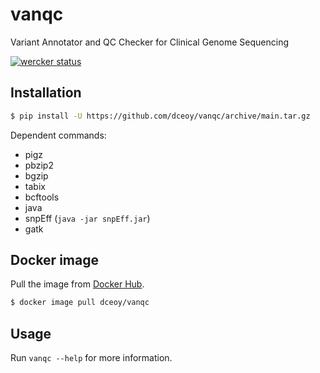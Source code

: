 vanqc
=====

Variant Annotator and QC Checker for Clinical Genome Sequencing

[![wercker status](https://app.wercker.com/status/97b0f087b3e5a0a6409aa399611a07bc/s/main "wercker status")](https://app.wercker.com/project/byKey/97b0f087b3e5a0a6409aa399611a07bc)

Installation
------------

```sh
$ pip install -U https://github.com/dceoy/vanqc/archive/main.tar.gz
```

Dependent commands:

- pigz
- pbzip2
- bgzip
- tabix
- bcftools
- java
- snpEff (`java -jar snpEff.jar`)
- gatk

Docker image
------------

Pull the image from [Docker Hub](https://hub.docker.com/r/dceoy/vanqc/).

```sh
$ docker image pull dceoy/vanqc
```

Usage
-----

Run `vanqc --help` for more information.
